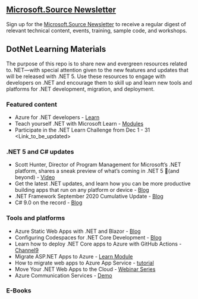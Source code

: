 ## [Microsoft.Source Newsletter](https://azure.microsoft.com/en-in/resources/join-the-azure-developer-community/?wt.mc_id=AID3018158_QSG_EML_NLTR_445400&ocid=AID3018158_QSG_EML_NLTR_445400)

Sign up for the [Microsoft.Source Newsletter](https://azure.microsoft.com/en-in/resources/join-the-azure-developer-community/?wt.mc_id=AID3018158_QSG_EML_NLTR_445400&ocid=AID3018158_QSG_EML_NLTR_445400) to receive a regular digest of relevant technical content, events, training, sample code, and workshops.

## DotNet Learning Materials

The purpose of this repo is to share new and evergreen resources related to. NET—with special attention given to the new features and updates that will be released with .NET 5.
Use these resources to engage with developers on .NET and encourage them to skill up and learn new tools and platforms for .NET development, migration, and deployment.

### Featured content

* Azure for .NET developers - [Learn](https://docs.microsoft.com/en-us/dotnet/azure/)
* Teach yourself .NET with Microsoft Learn - [Modules](https://docs.microsoft.com/en-us/learn/dotnet/)
* Participate in the .NET Learn Challenge from Dec 1 - 31 <Link_to_be_updated>

### .NET 5 and C# updates

* Scott Hunter, Director of Program Management for Microsoft’s .NET platform, shares a sneak preview of what’s coming in .NET 5 (and beyond) - [Video](https://myignite.microsoft.com/speaker/9968daf1-3e07-4264-b1aa-cbeecd7101d4)
* Get the latest .NET updates, and learn how you can be more productive building apps that run on any platform or device - [Blog](https://devblogs.microsoft.com/dotnet/the-future-of-net-standard/)
* .NET Framework September 2020 Cumulative Update - [Blog](https://devblogs.microsoft.com/dotnet/net-framework-september-2020-cumulative-update-preview-update/)
* C# 9.0 on the record - [Blog](https://devblogs.microsoft.com/dotnet/c-9-0-on-the-record/)

### Tools and platforms

* Azure Static Web Apps with .NET and Blazor - [Blog](https://devblogs.microsoft.com/aspnet/azure-static-web-apps-with-blazor/)
* Configuring Codespaces for .NET Core Development - [Blog](https://techcommunity.microsoft.com/t5/apps-on-azure/configuring-codespaces-for-net-core-development/ba-p/1565330)
* Learn how to deploy .NET Core apps to Azure with GitHub Actions - [Channel9](https://channel9.msdn.com/Shows/Azure-Friday/Learn-how-to-deploy-NET-Core-apps-to-Azure-with-GitHub-Actions)
* Migrate ASP.NET Apps to Azure - [Learn Module](https://docs.microsoft.com/en-us/learn/paths/migrate-dotnet-apps-azure/)
* How to migrate web apps to Azure App Service - [tutorial](https://azure.microsoft.com/en-us/resources/videos/how-to-migrate-web-apps-to-azure-app-service/)
* Move Your .NET Web Apps to the Cloud - [Webinar Series](https://info.microsoft.com/ww-ondemand-move-your-.net-web-apps-to-the-cloud.html)
* Azure Communication Services - [Demo](https://www.youtube.com/watch?v=49oshhgY6UQ&t=2s)

### E-Books








